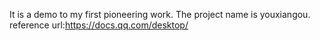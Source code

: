 It is a demo to my first pioneering work. The project name is youxiangou.
reference url:https://docs.qq.com/desktop/